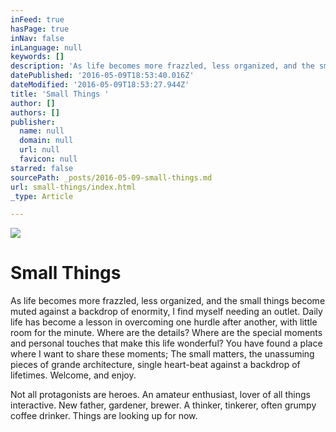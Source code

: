 ```yaml
---
inFeed: true
hasPage: true
inNav: false
inLanguage: null
keywords: []
description: 'As life becomes more frazzled, less organized, and the small things become muted against a backdrop of enormity, I find myself needing an outlet. Daily life has become a lesson in overcoming one hurdle after another, with little room for the minute. Where are the details? Where are the special moments and personal touches that make this life wonderful? You have found a place where I want to share these moments; The small matters, the unassuming pieces of grande architecture, single heart-beat against a backdrop of lifetimes. Welcome, and enjoy.'
datePublished: '2016-05-09T18:53:40.016Z'
dateModified: '2016-05-09T18:53:27.944Z'
title: 'Small Things '
author: []
authors: []
publisher:
  name: null
  domain: null
  url: null
  favicon: null
starred: false
sourcePath: _posts/2016-05-09-small-things.md
url: small-things/index.html
_type: Article

---
```

![](https://the-grid-user-content.s3-us-west-2.amazonaws.com/18826ee7-8bb6-4d44-8b1f-a5e0aa31ccd2.jpg)

# Small Things  

As life becomes more frazzled, less organized, and the small things become muted against a backdrop of enormity, I find myself needing an outlet. Daily life has become a lesson in overcoming one hurdle after another, with little room for the minute. Where are the details? Where are the special moments and personal touches that make this life wonderful? You have found a place where I want to share these moments; The small matters, the unassuming pieces of grande architecture, single heart-beat against a backdrop of lifetimes. Welcome, and enjoy.

Not all protagonists are heroes. An amateur enthusiast, lover of all things interactive. New father, gardener, brewer. A thinker, tinkerer, often grumpy coffee drinker. Things are looking up for now.